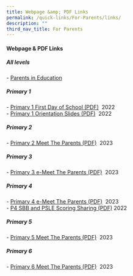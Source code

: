 ```yaml
---
title: Webpage &amp; PDF Links
permalink: /quick-links/For-Parents/links/
description: ""
third_nav_title: For Parents
---
```

#### Webpage &amp; PDF Links

##### All levels

\-&nbsp;[Parents in Education](https://www.schoolbag.edu.sg/)

##### Primary 1

\-&nbsp;[Primary 1 First Day of School (PDF)](https://ganengsengpri-moe-edu-sg-admin.cwp.sg/qql/slot/u206/Home/Announcement/2022%20P1%20First%20Day%20of%20School%20Consolidated.pdf)&nbsp; 2022 <br>
\-&nbsp;[Primary 1 Orientation Slides (PDF)](https://ganengsengpri.moe.edu.sg/qql/slot/u206/Home/Announcement/P1%20Orientation%2021%20Nov%20-%20consolidated.pdf)&nbsp; 2022 


##### Primary 2

\-&nbsp;[Primary 2 Meet The Parents (PDF)](https://go.gov.sg/p2-mtp-2023)&nbsp; 2023  <br>

##### Primary 3

\-&nbsp;[Primary 3&nbsp;e-Meet The Parents (PDF)](https://go.gov.sg/p3p4-emtp-2023)&nbsp; 2023<br>

##### Primary 4

\-&nbsp;[Primary 4 e-Meet The Parents (PDF)](https://go.gov.sg/p3p4-emtp-2023)&nbsp; 2023<br>
\- [P4 SBB and PSLE Scoring Sharing (PDF)](/files/2022%20P3%20P4%20e-MTP%2010%20Jan%20Consolidated%20(1).pdf)  2022


##### Primary 5

\-&nbsp;[Primary 5 Meet The Parents (PDF)](https://go.gov.sg/p5p6-mtp-2023)&nbsp; 2023 <br>

##### Primary 6

\-&nbsp;[Primary 6 Meet The Parents (PDF)](https://go.gov.sg/p5p6-mtp-2023)&nbsp; 2023 <br>
